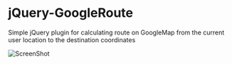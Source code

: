 # jQuery-GoogleRoute
Simple jQuery plugin for calculating route on GoogleMap from the current user location to the destination coordinates

![ScreenShot](http://dejanstojanovic.net/media/131789/route-optimized_thumb.jpg)
